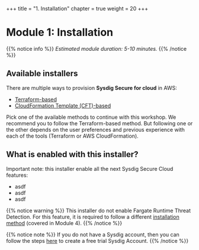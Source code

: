 
+++
title = "1. Installation"
chapter = true
weight = 20
+++


# Module 1: Installation

{{% notice info %}}
*Estimated module duration: 5-10 minutes.*
{{% /notice %}}

## Available installers

There are multiple ways to provision **Sysdig Secure for cloud** in AWS:

- [Terraform-based]()
- [CloudFormation Template (CFT)-based]()

Pick one of the available methods to continue with this workshop. 
We recommend you to follow the Terraform-based method. But following one or the other depends on the user preferences and previous experience with each of the tools (Terraform or AWS CloudFormation).

## What is enabled with this installer?

Important note: this installer enable all the next Sysdig Secure Cloud features:

- asdf
- asdf
- asdf

{{% notice warning %}}
This installer do not enable Fargate Runtime Threat Detection. For this feature, it is required to follow a different [installation method](/4-thread-detection/2-runtime_security/2-fargate.html) (covered in Module 4).
{{% /notice %}}

{{% notice note %}}
If you do not have a Sysdig account, then you can follow the steps [here](/0-prerequisites/2-sysdig_account.html) to create a free trial Sysdig Account.
{{% /notice %}}
